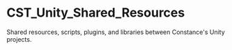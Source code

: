 # CST_Unity_Shared_Resources
 Shared resources, scripts, plugins, and libraries between Constance's Unity projects.
